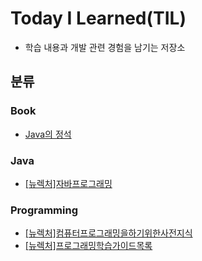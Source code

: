 # Today I Learned(TIL)
- 학습 내용과 개발 관련 경험을 남기는 저장소   

## 분류
### Book   
- [Java의 정석](https://github.com/cosre7/TIL/blob/main/book/Java%EC%9D%98-%EC%A0%95%EC%84%9D.md)

### Java   
- [[뉴렉처]자바프로그래밍](https://github.com/cosre7/TIL/blob/main/Java/%5B%EB%89%B4%EB%A0%89%EC%B2%98%5D%EC%9E%90%EB%B0%94%ED%94%84%EB%A1%9C%EA%B7%B8%EB%9E%98%EB%B0%8D.md)


### Programming   
- [[뉴렉처]컴퓨터프로그래밍을하기위한사전지식](https://github.com/cosre7/TIL/blob/main/programming/%5B%EB%89%B4%EB%A0%89%EC%B2%98%5D%EC%BB%B4%ED%93%A8%ED%84%B0%ED%94%84%EB%A1%9C%EA%B7%B8%EB%9E%98%EB%B0%8D%EC%9D%84%ED%95%98%EA%B8%B0%EC%9C%84%ED%95%9C%EC%82%AC%EC%A0%84%EC%A7%80%EC%8B%9D.md)
- [[뉴렉처]프로그래밍학습가이드목록](https://github.com/cosre7/TIL/blob/main/programming/%5B%EB%89%B4%EB%A0%89%EC%B2%98%5D%ED%94%84%EB%A1%9C%EA%B7%B8%EB%9E%98%EB%B0%8D%ED%95%99%EC%8A%B5%EA%B0%80%EC%9D%B4%EB%93%9C%EB%AA%A9%EB%A1%9D.md)
